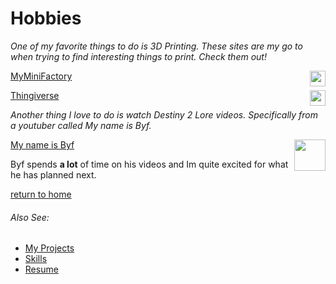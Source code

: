 # Hobbies

*One of my favorite things to do is 3D Printing. These sites are my go to when trying to find interesting things to print. Check them out!*

<img style="float: right;" src="https://www.myminifactory.com/uploads/tinymce-images/Logo2.png" width="25"/>  [MyMiniFactory](https://www.myminifactory.com/)


<img style="float: right;" src="https://studio.cults3d.com/6lQt_IeepKMxV2XZfhPvK8wMLrk=/516x516/filters:format(webp)/https://files.cults3d.com/uploaders/14044687/illustration-file/dc422b62-8e85-4fd7-aa0c-fbdaea60e99c/3.png" width="25"/> [Thingiverse](https://www.thingiverse.com/)

*Another thing I love to do is watch Destiny 2 Lore videos. Specifically from a youtuber called My name is Byf.*

<img style="float: right;" src="https://yt3.ggpht.com/ytc/AKedOLRXG-QhXf3Z8ZpNqj9OHNeYhiO4uHgCsedth-3xHg=s176-c-k-c0x00ffffff-no-rj" width="50"/> [My name is Byf](https://www.youtube.com/channel/UCQZFAQPTQtrFrTu6Hb4vwsw)

Byf spends **a lot** of time on his videos and Im quite excited for what he has planned next.

[return to home](./README.md)

###### *Also See:*
* [My Projects](./my_projects.md)
* [Skills](./skills.md)
* [Resume](./resume.md)
